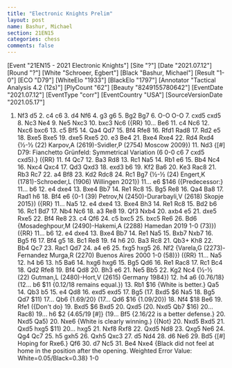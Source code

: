 ```yaml
---
title: "Electronic Knights Prelim"
layout: post
name: Bashur, Michael
section: 21EN15
categories: chess
comments: false
---
```


<link rel="stylesheet" type="text/css" href="https://pgn.chessbase.com/CBReplay.css"/>
<script src="https://pgn.chessbase.com/jquery-3.0.0.min.js"></script>
<script src="https://pgn.chessbase.com/cbreplay.js" type="text/javascript"></script>

<div class="cbreplay">
[Event "21EN15 - 2021 Electronic Knights"]
[Site "?"]
[Date "2021.07.12"]
[Round "?"]
[White "Schroeer, Egbert"]
[Black "Bashur, Michael"]
[Result "1-0"]
[ECO "D79"]
[WhiteElo "1933"]
[BlackElo "1797"]
[Annotator "Tactical Analysis 4.2 (12s)"]
[PlyCount "62"]
[Beauty "8249155780642"]
[EventDate "2021.07.12"]
[EventType "corr"]
[EventCountry "USA"]
[SourceVersionDate "2021.05.17"]

1. Nf3 d5 2. c4 c6 3. d4 Nf6 4. g3 g6 5. Bg2 Bg7 6. O-O O-O 7. cxd5 cxd5 8. Nc3 Ne4 9. Ne5 Nxc3 10. bxc3 Nc6 ({RR} 10... Be6 11. c4 Nc6 12. Nxc6 bxc6 13. c5 Bf5 14. Qa4 Qd7 15. Bf4 Rfe8 16. Rfd1 Rad8 17. Rd2 e5 18. Bxe5 Bxe5 19. dxe5 Rxe5 20. e3 Be4 21. Bxe4 Rxe4 22. Rd4 Rxd4 {½-½ (22) Karpov,A (2619)-Svidler,P (2754) Moscow 2009}) 11. Nd3 {[#] D79: Fianchetto Grünfeld: Symmetrical Variation (6 0-0 c6 7 cxd5 cxd5).} ({RR} 11. f4 Qc7 12. Ba3 Rd8 13. Rc1 Na5 14. Rb1 e6 15. Bb4 Nc4 16. Nxc4 Qxc4 17. Qd3 Qxd3 18. exd3 b6 19. Kf2 Ba6 20. Ke3 Rac8 21. Rb3 Rc7 22. a4 Bf8 23. Kd2 Rdc8 24. Rc1 Bg7 {½-½ (24) Engert,K (1781)-Schroeder,L (1906) Willingen 2021}) 11... e6 $146 ({Predecessor:} 11... b6 12. e4 dxe4 13. Bxe4 Bb7 14. Re1 Rc8 15. Bg5 Re8 16. Qa4 Ba8 17. Rad1 h6 18. Bf4 e6 {0-1 (39) Petrov,N (2450)-Durarbayli,V (2618) Skopje 2015}) ({RR} 11... Na5 12. e4 dxe4 13. Bxe4 Bh3 14. Re1 Rc8 15. Bd2 b6 16. Rc1 Bd7 17. Nb4 Nc6 18. a3 Re8 19. Qf3 Nxb4 20. axb4 e5 21. dxe5 Rxe5 22. Bf4 Re8 23. c4 Qf6 24. c5 bxc5 25. bxc5 Re6 26. Bd6 {Mosadeghpour,M (2490)-Hakemi,A (2288) Hamedan 2019 1-0 (73)}) ({RR} 11... b6 12. e4 dxe4 13. Bxe4 Bb7 14. Re1 Na5 15. Bxb7 Nxb7 16. Bg5 f6 17. Bf4 g5 18. Bc1 Re8 19. f4 h6 20. Ba3 Rc8 21. Qb3+ Kh8 22. Bb4 Qc7 23. Rac1 Qd7 24. a4 e6 25. fxg5 hxg5 26. Nf2 {Varela,G (2273)-Fernandez Murga,R (2270) Buenos Aires 2000 1-0 (58)}) ({RR} 11... Na5 12. h4 b6 13. h5 Ba6 14. hxg6 hxg6 15. Bg5 Qd6 16. Re1 Rac8 17. Rc1 Bc4 18. Qd2 Rfe8 19. Bf4 Qd8 20. Bh3 e6 21. Ne5 Bb5 22. Kg2 Nc4 {½-½ (22) Gutman,L (2480)-Hort,V (2615) Germany 1984}) 12. h4 a6 {0.76/18} (12... b6 $11 {0.12/18 remains equal.}) 13. Rb1 $16 {White is better.} Qa5 14. Qb3 b5 15. e4 Qd8 16. exd5 exd5 17. Bg5 (17. Bxd5 $6 Na5 18. Bg5 Qd7 $11) 17... Qb6 {1.69/20} (17... Qd6 $16 {1.09/20}) 18. Nf4 $18 Be6 19. Rfe1 ({Don't do} 19. Bxd5 $6 Bxd5 20. Qxd5 (20. Nxd5 Qb7 $16) 20... Rac8) 19... h6 $2 {4.65/19 [#]} (19... Bf5 {2.16/22 is a better defense.} 20. Nxd5 Qa5) 20. Nxe6 {White is clearly winning.} ({Not} 20. Nxd5 Bxd5 21. Qxd5 hxg5 $11) 20... hxg5 21. Nxf8 Rxf8 22. Qxd5 Nd8 23. Qxg5 Ne6 24. Qg4 Qc7 25. h5 gxh5 26. Qxh5 Qxc3 27. d5 Nd4 28. d6 Ne6 29. Bd5 {[#] Hoping for Rxe6.} Qf6 30. d7 Nc5 31. Be4 Nxe4 {Black did not feel at home in the position after the opening.  Weighted Error Value: White=0.05/Black=0.38} 1-0
</div>